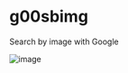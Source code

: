 # g00sbimg
Search by image with Google

![image](https://user-images.githubusercontent.com/11173476/139192199-ab69d21e-2530-4256-88a8-8c7ad4478dbf.png)
